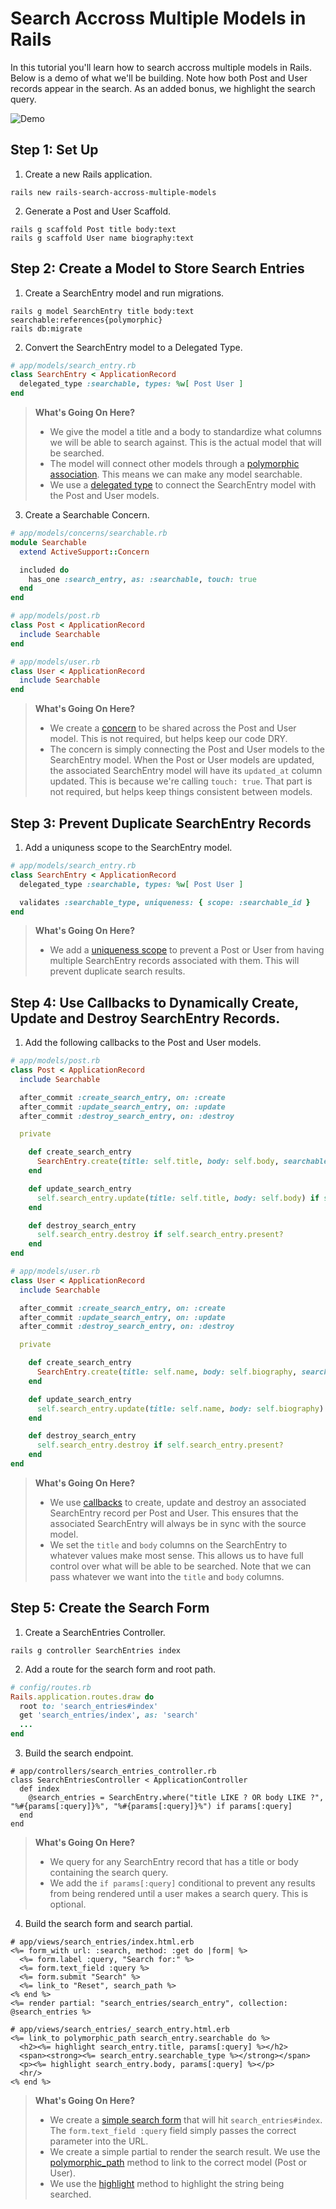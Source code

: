 # Search Accross Multiple Models in Rails

In this tutorial you'll learn how to search accross multiple models in Rails. Below is a demo of what we'll be building. Note how both Post and User records appear in the search. As an added bonus, we highlight the search query. 

![Demo](public/demo.png)

## Step 1: Set Up

1. Create a new Rails application.

```
rails new rails-search-accross-multiple-models
```

2. Generate a Post and User Scaffold.

```
rails g scaffold Post title body:text
rails g scaffold User name biography:text
```

## Step 2: Create a Model to Store Search Entries

1. Create a SearchEntry model and run migrations.

```
rails g model SearchEntry title body:text searchable:references{polymorphic}
rails db:migrate
```

2. Convert the SearchEntry model to a Delegated Type.

``` ruby
# app/models/search_entry.rb
class SearchEntry < ApplicationRecord
  delegated_type :searchable, types: %w[ Post User ]
end
```

> **What's Going On Here?**
>
> - We give the model a title and a body to standardize what columns we will be able to search against. This is the actual model that will be searched.
> - The model will connect other models through a [polymorphic association](https://guides.rubyonrails.org/association_basics.html#polymorphic-associations). This means we can make any model searchable.
> - We use a [delegated type](https://api.rubyonrails.org/classes/ActiveRecord/DelegatedType.html) to connect the SearchEntry model with the Post and User models. 

3. Create a Searchable Concern.

``` ruby
# app/models/concerns/searchable.rb
module Searchable
  extend ActiveSupport::Concern

  included do
    has_one :search_entry, as: :searchable, touch: true
  end    
end 
```

```ruby
# app/models/post.rb
class Post < ApplicationRecord
  include Searchable
end
```

```ruby
# app/models/user.rb
class User < ApplicationRecord
  include Searchable
end
```

> **What's Going On Here?**
>
> - We create a [concern](https://api.rubyonrails.org/classes/ActiveSupport/Concern.html) to be shared across the Post and User model. This is not required, but helps keep our code DRY.
> - The concern is simply connecting the Post and User models to the SearchEntry model. When the Post or User models are updated, the associated SearchEntry model will have its `updated_at` column updated. This is because we're calling `touch: true`. That part is not required, but helps keep things consistent between models. 

## Step 3: Prevent Duplicate SearchEntry Records

1. Add a uniquness scope to the SearchEntry model.

```ruby
# app/models/search_entry.rb 
class SearchEntry < ApplicationRecord
  delegated_type :searchable, types: %w[ Post User ]

  validates :searchable_type, uniqueness: { scope: :searchable_id }
end
```

> **What's Going On Here?**
> 
> - We add a [uniqueness scope](https://guides.rubyonrails.org/active_record_validations.html#uniqueness) to prevent a Post or User from having multiple SearchEntry records associated with them. This will prevent duplicate search results.

## Step 4: Use Callbacks to Dynamically Create, Update and Destroy SearchEntry Records.

1. Add the following callbacks to the Post and User models.

```ruby
# app/models/post.rb
class Post < ApplicationRecord
  include Searchable

  after_commit :create_search_entry, on: :create
  after_commit :update_search_entry, on: :update
  after_commit :destroy_search_entry, on: :destroy

  private

    def create_search_entry
      SearchEntry.create(title: self.title, body: self.body, searchable: self)
    end

    def update_search_entry
      self.search_entry.update(title: self.title, body: self.body) if self.search_entry.present?
    end

    def destroy_search_entry
      self.search_entry.destroy if self.search_entry.present?
    end
end
```

```ruby
# app/models/user.rb
class User < ApplicationRecord
  include Searchable

  after_commit :create_search_entry, on: :create
  after_commit :update_search_entry, on: :update
  after_commit :destroy_search_entry, on: :destroy

  private

    def create_search_entry
      SearchEntry.create(title: self.name, body: self.biography, searchable: self)
    end

    def update_search_entry
      self.search_entry.update(title: self.name, body: self.biography) if self.search_entry.present?
    end

    def destroy_search_entry
      self.search_entry.destroy if self.search_entry.present?
    end    
end
```

> **What's Going On Here?**
> 
> - We use [callbacks](https://guides.rubyonrails.org/active_record_callbacks.html) to create, update and destroy an associated SearchEntry record per Post and User. This ensures that the associated SearchEntry will always be in sync with the source model. 
> - We set the `title` and `body` columns on the SearchEntry to whatever values make most sense. This allows us to have full control over what will be able to be searched. Note that we can pass whatever we want into the `title` and `body` columns.

## Step 5: Create the Search Form

1. Create a SearchEntries Controller.

```
rails g controller SearchEntries index
```

2. Add a route for the search form and root path.

```ruby
# config/routes.rb
Rails.application.routes.draw do
  root to: 'search_entries#index'
  get 'search_entries/index', as: 'search'
  ...
end
```

3. Build the search endpoint.

```
# app/controllers/search_entries_controller.rb
class SearchEntriesController < ApplicationController
  def index
    @search_entries = SearchEntry.where("title LIKE ? OR body LIKE ?", "%#{params[:query]}%", "%#{params[:query]}%") if params[:query]
  end
end
```

> **What's Going On Here?**
> 
> - We query for any SearchEntry record that has a title or body containing the search query.
> - We add the `if params[:query]` conditional to prevent any results from being rendered until a user makes a search query. This is optional.

4. Build the search form and search partial.

```html+erb
# app/views/search_entries/index.html.erb
<%= form_with url: :search, method: :get do |form| %>
  <%= form.label :query, "Search for:" %>
  <%= form.text_field :query %>
  <%= form.submit "Search" %>
  <%= link_to "Reset", search_path %>
<% end %>
<%= render partial: "search_entries/search_entry", collection: @search_entries %>
```

```html+erb
# app/views/search_entries/_search_entry.html.erb
<%= link_to polymorphic_path search_entry.searchable do %>
  <h2><%= highlight search_entry.title, params[:query] %></h2>
  <span><strong><%= search_entry.searchable_type %></strong></span>
  <p><%= highlight search_entry.body, params[:query] %></p>
  <hr/>
<% end %>
```

> **What's Going On Here?**
> 
> - We create a [simple search form](https://guides.rubyonrails.org/form_helpers.html#a-generic-search-form) that will hit `search_entries#index`. The `form.text_field :query` field simply passes the correct parameter into the URL.
> - We create a simple partial to render the search result. We use the [polymorphic_path](https://api.rubyonrails.org/classes/ActionDispatch/Routing/PolymorphicRoutes.html#method-i-polymorphic_path) method to link to the correct model (Post or User).
> - We use the [highlight](https://api.rubyonrails.org/classes/ActionView/Helpers/TextHelper.html#method-i-highlight) method to highlight the string being searched.
